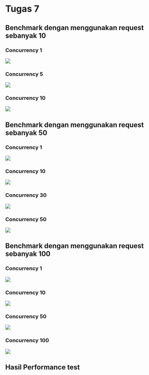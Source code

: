 <h1>Tugas 7</h1>
<h2>Benchmark dengan menggunakan request sebanyak 10</h2>
<h3>Concurrency 1</h3>
<img src="Dokumentasi/10-1.JPG" >
<h3>Concurrency 5</h3>
<img src="Dokumentasi/10-5.JPG" >
<h3>Concurrency 10</h3>
<img src="Dokumentasi/10-10.JPG" >

<h2>Benchmark dengan menggunakan request sebanyak 50</h2>
<h3>Concurrency 1</h3>
<img src="Dokumentasi/50-1.JPG" >
<h3>Concurrency 10</h3>
<img src="Dokumentasi/50-10.JPG" >
<h3>Concurrency 30</h3>
<img src="Dokumentasi/50-30.JPG" >
<h3>Concurrency 50</h3>
<img src="Dokumentasi/50-50.JPG" >

<h2>Benchmark dengan menggunakan request sebanyak 100</h2>
<h3>Concurrency 1</h3>
<img src="Dokumentasi/100-1.JPG" >
<h3>Concurrency 10</h3>
<img src="Dokumentasi/100-10.JPG" >
<h3>Concurrency 50</h3>
<img src="Dokumentasi/100-50.JPG" >
<h3>Concurrency 100</h3>
<img src="Dokumentasi/100-100.JPG" >

<h2>Hasil Performance test</h2>
